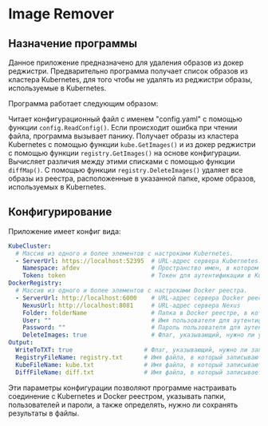 # Image Remover

## Назначение программы

Данное приложение предназначено для удаления образов из докер реджистри. Предварительно программа получает список образов из кластера Kubernetes, для того чтобы не удалять из реджистри образы, используемые в Kubernetes.

Программа работает следующим образом:

Читает конфигурационный файл с именем "config.yaml" с помощью функции `config.ReadConfig()`. Если происходит ошибка при чтении файла, программа вызывает панику. Получает образы из кластера Kubernetes с помощью функции `kube.GetImages()` и из докер реджистри с помощью функции `registry.GetImages()` на основе конфигурации. Вычисляет различия между этими списками с помощью функции `diffMap()`. C помощью функции `registry.DeleteImages()` удаляет все образы из реестра, расположенные в указанной папке, кроме образов, используемых в Kubernetes.

## Конфигурирование

Приложение имеет конфиг вида:
```yaml
KubeCluster:
  # Массив из одного и более элементов с настроками Kubernetes.
  - ServerUrl: https://localhost:52395  # URL-адрес сервера Kubernetes.
    Namespace: afdev                    # Пространство имен, в котором хранятся образы в Kubernetes.
    Token: token                        # Токен для аутентификации в Kubernetes в формате JSON Web Token (JWT).
DockerRegistry:
  # Массив из одного и более элементов с настроками Docker реестра.
  - ServerUrl: http://localhost:6000    # URL-адрес сервера Docker реестра
    NexusUrl: http://localhost:8081     # URL-адрес сервера Nexus
    Folder: folderName                  # Папка в Docker реестре, в которой хранятся образы. 
    User: ""                            # Имя пользователя для аутентификации в Docker реестре. Пустое значение указывает на отсутствие аутентификации.
    Password: ""                        # Пароль пользователя для аутентификации в Docker реестре. Пустое значение указывает на отсутствие аутентификации.
    DeleteImages: true                  # Флаг, указывающий, нужно ли удалять образы из Docker реестра.
Output:
  WriteToTXT: true                    # Флаг, указывающий, нужно ли записывать результаты в текстовые файлы.
  RegistryFileName: registry.txt      # Имя файла, в который записываются найденные в Docker реестре образы.
  KubeFileName: kube.txt              # Имя файла, в который записываются найденные обрызы в деплойментах Kubernetes.
  DiffFileName: diff.txt              # Имя файла, в который записывается различия, то есть подлежащие удалению образы.
```

Эти параметры конфигурации позволяют программе настраивать соединение с Kubernetes и Docker реестром, указывать папки, пользователей и пароли, а также определять, нужно ли сохранять результаты в файлы.